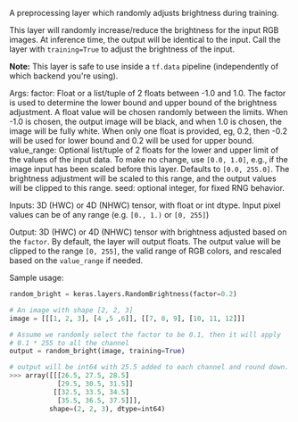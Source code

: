 A preprocessing layer which randomly adjusts brightness during training.

This layer will randomly increase/reduce the brightness for the input RGB
images. At inference time, the output will be identical to the input.
Call the layer with `training=True` to adjust the brightness of the input.

**Note:** This layer is safe to use inside a `tf.data` pipeline
(independently of which backend you're using).

Args:
    factor: Float or a list/tuple of 2 floats between -1.0 and 1.0. The
        factor is used to determine the lower bound and upper bound of the
        brightness adjustment. A float value will be chosen randomly between
        the limits. When -1.0 is chosen, the output image will be black, and
        when 1.0 is chosen, the image will be fully white.
        When only one float is provided, eg, 0.2,
        then -0.2 will be used for lower bound and 0.2
        will be used for upper bound.
    value_range: Optional list/tuple of 2 floats
        for the lower and upper limit
        of the values of the input data.
        To make no change, use `[0.0, 1.0]`, e.g., if the image input
        has been scaled before this layer. Defaults to `[0.0, 255.0]`.
        The brightness adjustment will be scaled to this range, and the
        output values will be clipped to this range.
    seed: optional integer, for fixed RNG behavior.

Inputs: 3D (HWC) or 4D (NHWC) tensor, with float or int dtype. Input pixel
    values can be of any range (e.g. `[0., 1.)` or `[0, 255]`)

Output: 3D (HWC) or 4D (NHWC) tensor with brightness adjusted based on the
    `factor`. By default, the layer will output floats.
    The output value will be clipped to the range `[0, 255]`,
    the valid range of RGB colors, and
    rescaled based on the `value_range` if needed.

Sample usage:

```python
random_bright = keras.layers.RandomBrightness(factor=0.2)

# An image with shape [2, 2, 3]
image = [[[1, 2, 3], [4 ,5 ,6]], [[7, 8, 9], [10, 11, 12]]]

# Assume we randomly select the factor to be 0.1, then it will apply
# 0.1 * 255 to all the channel
output = random_bright(image, training=True)

# output will be int64 with 25.5 added to each channel and round down.
>>> array([[[26.5, 27.5, 28.5]
            [29.5, 30.5, 31.5]]
           [[32.5, 33.5, 34.5]
            [35.5, 36.5, 37.5]]],
          shape=(2, 2, 3), dtype=int64)
```
